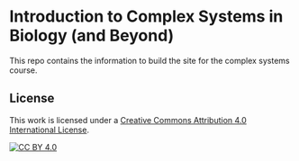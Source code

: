 [cc-by]: http://creativecommons.org/licenses/by/4.0/
[cc-by-image]: https://i.creativecommons.org/l/by/4.0/88x31.png
[cc-by-shield]: https://img.shields.io/badge/License-CC%20BY%204.0-lightgrey.svg

# Introduction to Complex Systems in Biology (and Beyond)

This repo contains the information to build the site
for the complex systems course.

## License

This work is licensed under a
[Creative Commons Attribution 4.0 International License][cc-by].

[![CC BY 4.0][cc-by-image]][cc-by]

<!--
I updated files
1. astro.config.mjs
2. tutorialPreview.astro
3. navLink.astro
4. site-config.ts
5. working with different files
6.  -->
